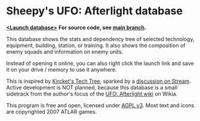 # Sheepy's UFO: Afterlight database #

**[&lt;Launch database&gt;](https://cdn.rawgit.com/Sheep-y/ufoafterlight-db/r20150514/index.html)**
**For source code, see [main branch](https://github.com/Sheep-y/ufoafterlight-db/tree/).**

This database shows the stats and dependency tree of selected technology, equipment, building, station, or training.
It also shows the composition of enemy squads and information on enemy units.

Instead of opening it online, you can also right click the launch link and save it on your drive / memory to use it anywhere.

This is inspired by [Kircket's Tech Tree](http://www.irodemine.com/afterlit/), sparked by a [discussion on Stream](http://steamcommunity.com/app/237950/discussions/0/616188677801999309/#c619568793974409287).
Active development is NOT planned, because this database is a small sidetrack from the author's focus of the [UFO: Afterlight wiki](http://ufoafterblank.wikia.com/) on Wikia.

This program is free and open, licensed under [AGPL v3](http://www.gnu.org/licenses/agpl-3.0.html).
Most text and icons are copyrighted 2007 ATLAR games.